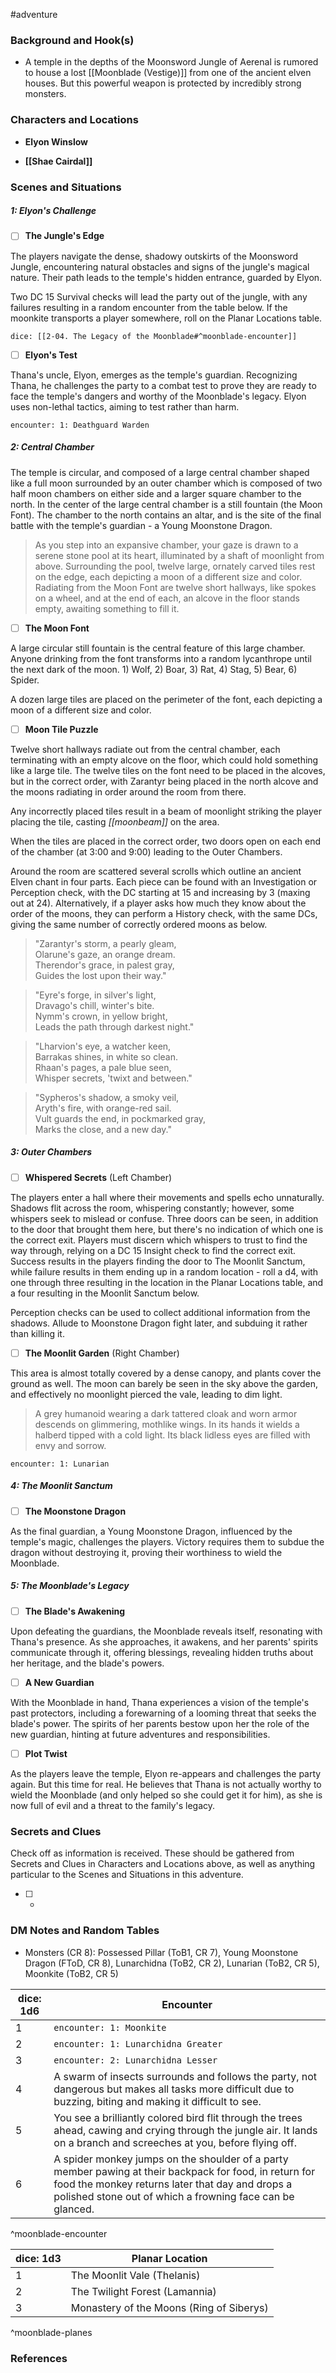  #adventure 

### Background and Hook(s)

* A temple in the depths of the Moonsword Jungle of Aerenal is rumored to house a lost [[Moonblade (Vestige)]] from one of the ancient elven houses. But this powerful weapon is protected by incredibly strong monsters.

### Characters and Locations

* **Elyon Winslow**

* **[[Shae Cairdal]]**

### Scenes and Situations

##### 1: Elyon's Challenge

 - [ ]  **The Jungle's Edge**

The players navigate the dense, shadowy outskirts of the Moonsword Jungle, encountering natural obstacles and signs of the jungle's magical nature. Their path leads to the temple's hidden entrance, guarded by Elyon.

Two DC 15 Survival checks will lead the party out of the jungle, with any failures resulting in a random encounter from the table below. If the moonkite transports a player somewhere, roll on the Planar Locations table.

`dice: [[2-04. The Legacy of the Moonblade#^moonblade-encounter]]`

 - [ ]  **Elyon's Test**

Thana's uncle, Elyon, emerges as the temple's guardian. Recognizing Thana, he challenges the party to a combat test to prove they are ready to face the temple's dangers and worthy of the Moonblade's legacy. Elyon uses non-lethal tactics, aiming to test rather than harm.

`encounter: 1: Deathguard Warden`

##### 2: Central Chamber

The temple is circular, and composed of a large central chamber shaped like a full moon surrounded by an outer chamber which is composed of two half moon chambers on either side and a larger square chamber to the north. In the center of the large central chamber is a still fountain (the Moon Font). The chamber to the north contains an altar, and is the site of the final battle with the temple's guardian - a Young Moonstone Dragon.

>As you step into an expansive chamber, your gaze is drawn to a serene stone pool at its heart, illuminated by a shaft of moonlight from above. Surrounding the pool, twelve large, ornately carved tiles rest on the edge, each depicting a moon of a different size and color. Radiating from the Moon Font are twelve short hallways, like spokes on a wheel, and at the end of each, an alcove in the floor stands empty, awaiting something to fill it.

 - [ ]  **The Moon Font**

A large circular still fountain is the central feature of this large chamber.  Anyone drinking from the font transforms into a random lycanthrope until the next dark of the moon. 1) Wolf, 2) Boar, 3) Rat, 4) Stag, 5) Bear, 6) Spider.

A dozen large tiles are placed on the perimeter of the font, each depicting a moon of a different size and color.

 - [ ]  **Moon Tile Puzzle**

Twelve short hallways radiate out from the central chamber, each terminating with an empty alcove on the floor, which could hold something like a large tile. The twelve tiles on the font need to be placed in the alcoves, but in the correct order, with Zarantyr being placed in the north alcove and the moons radiating in order around the room from there.

Any incorrectly placed tiles result in a beam of moonlight striking the player placing the tile, casting *[[moonbeam]]* on the area.

When the tiles are placed in the correct order, two doors open on each end of the chamber (at 3:00 and 9:00) leading to the Outer Chambers.

Around the room are scattered several scrolls which outline an ancient Elven chant in four parts. Each piece can be found with an Investigation or Perception check, with the DC starting at 15 and increasing by 3 (maxing out at 24). Alternatively, if a player asks how much they know about the order of the moons, they can perform a History check, with the same DCs, giving the same number of correctly ordered moons as below.

>"Zarantyr's storm, a pearly gleam,  
Olarune's gaze, an orange dream.  
Therendor's grace, in palest gray,  
Guides the lost upon their way."

>"Eyre's forge, in silver's light,  
Dravago's chill, winter's bite.  
Nymm's crown, in yellow bright,  
Leads the path through darkest night."

>"Lharvion's eye, a watcher keen,  
Barrakas shines, in white so clean.  
Rhaan's pages, a pale blue seen,  
Whisper secrets, 'twixt and between."

>"Sypheros's shadow, a smoky veil,  
Aryth's fire, with orange-red sail.  
Vult guards the end, in pockmarked gray,  
Marks the close, and a new day."

##### 3: Outer Chambers

 - [ ]  **Whispered Secrets** (Left Chamber)

The players enter a hall where their movements and spells echo unnaturally. Shadows flit across the room, whispering constantly; however, some whispers seek to mislead or confuse. Three doors can be seen, in addition to the door that brought them here, but there's no indication of which one is the correct exit. Players must discern which whispers to trust to find the way through, relying on a DC 15 Insight check to find the correct exit. Success results in the players finding the door to The Moonlit Sanctum, while failure results in them ending up in a random location - roll a d4, with one through three resulting in the location in the Planar Locations table, and a four resulting in the Moonlit Sanctum below.

Perception checks can be used to collect additional information from the shadows. Allude to Moonstone Dragon fight later, and subduing it rather than killing it.

 - [ ]  **The Moonlit Garden** (Right Chamber)

This area is almost totally covered by a dense canopy, and plants cover the ground as well. The moon can barely be seen in the sky above the garden, and effectively no moonlight pierced the vale, leading to dim light.

>A grey humanoid wearing a dark tattered cloak and worn armor descends on glimmering, mothlike wings. In its hands it wields a halberd tipped with a cold light. Its black lidless eyes are filled with envy and sorrow.

`encounter: 1: Lunarian`

##### 4: The Moonlit Sanctum

 - [ ]  **The Moonstone Dragon**

As the final guardian, a Young Moonstone Dragon, influenced by the temple's magic, challenges the players. Victory requires them to subdue the dragon without destroying it, proving their worthiness to wield the Moonblade.

##### 5: The Moonblade's Legacy

 - [ ]  **The Blade's Awakening**

Upon defeating the guardians, the Moonblade reveals itself, resonating with Thana's presence. As she approaches, it awakens, and her parents' spirits communicate through it, offering blessings, revealing hidden truths about her heritage, and the blade's powers.

 - [ ]  **A New Guardian**

With the Moonblade in hand, Thana experiences a vision of the temple's past protectors, including a forewarning of a looming threat that seeks the blade's power. The spirits of her parents bestow upon her the role of the new guardian, hinting at future adventures and responsibilities.

 - [ ]  **Plot Twist**

As the players leave the temple, Elyon re-appears and challenges the party again. But this time for real. He believes that Thana is not actually worthy to wield the Moonblade (and only helped so she could get it for him), as she is now full of evil and a threat to the family's legacy.

### Secrets and Clues
Check off as information is received. These should be gathered from Secrets and Clues in Characters and Locations above, as well as anything particular to the Scenes and Situations in this adventure.

 - [ ] -

### DM Notes and Random Tables

* Monsters (CR 8): Possessed Pillar (ToB1, CR 7), Young Moonstone Dragon (FToD, CR 8), Lunarchidna (ToB2, CR 2), Lunarian (ToB2, CR 5), Moonkite (ToB2, CR 5)

| dice: 1d6 | Encounter                                                                                                                                                                                                               |
| --------- | ----------------------------------------------------------------------------------------------------------------------------------------------------------------------------------------------------------------------- |
| 1         | `encounter: 1: Moonkite`                                                                                                                                                                                                |
| 2         | `encounter: 1: Lunarchidna Greater`                                                                                                                                                                                     |
| 3         | `encounter: 2: Lunarchidna Lesser`                                                                                                                                                                                      |
| 4         | A swarm of insects surrounds and follows the party, not dangerous but makes all tasks more difficult due to buzzing, biting and making it difficult to see.                                                             |
| 5         | You see a brilliantly colored bird flit through the trees ahead, cawing and crying through the jungle air. It lands on a branch and screeches at you, before flying off.                                                |
| 6         | A spider monkey jumps on the shoulder of a party member pawing at their backpack for food, in return for food the monkey returns later that day and drops a polished stone out of which a frowning face can be glanced. |
^moonblade-encounter


| dice: 1d3 | Planar Location                          |
| --------- | ---------------------------------------- |
| 1         | The Moonlit Vale (Thelanis)              |
| 2         | The Twilight Forest (Lamannia)           |
| 3         | Monastery of the Moons (Ring of Siberys) |
^moonblade-planes

### References

